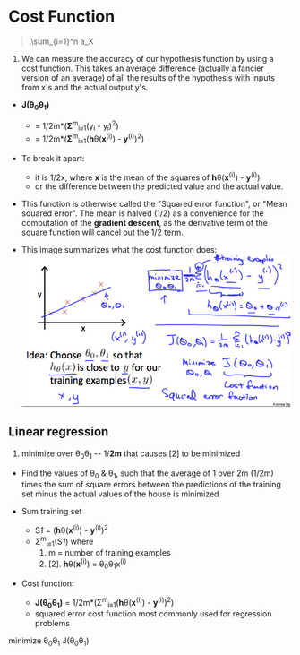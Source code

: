 # Cost Function
> \sum_{i=1}^n a_X

1. We can measure the accuracy of our hypothesis function by using a cost function. This takes an average difference (actually a fancier version of an average) of all the results of the hypothesis with inputs from x's and the actual output y's.

* **J(θ<sub>0</sub>θ<sub>1</sub>)** 
    * = 1/2m*(**Σ**<sup>m</sup><sub>i≡1</sub>(y<sub>i</sub> - y<sub>i</sub>)<sup>2</sup>) 
    * = 1/2m*(**Σ**<sup>m</sup><sub>i≡1</sub>(**h**θ(**x**<sup>(i)</sup>) - **y**<sup>(i)</sup>)<sup>2</sup>)

* To break it apart:
    * it is 1/2x, where **x** is the mean of the squares of **h**θ(**x**<sup>(i)</sup>) - **y**<sup>(i)</sup>)
    * or the difference between the predicted value and the actual value.


* This function is otherwise called the "Squared error function", or "Mean squared error". The mean is halved (1/2) as a convenience for the computation of the **gradient descent**, as the derivative term of the square function will cancel out the 1/2 term. 

* This image summarizes what the cost function does:
![img_01.png](img_01.png)

## Linear regression

1. minimize over θ<sub>0</sub>θ<sub>1</sub> -- 1/**2m** that causes [2] to be minimized
- Find the values of θ<sub>0</sub> & θ<sub>1</sub>, such that the average of 1 over 2m (1/2m) times the sum of square errors between the predictions of the training set minus the actual values of the house is minimized 

- Sum training set 
    - S*1* = (**h**θ(**x**<sup>(i)</sup>) - **y**<sup>(i)</sup>)<sup>2</sup>
    - Σ<sup>m</sup><sub>i≡1</sub>(S*1*) where
        1. m = number of training examples
        2. [2]. **h**θ(**x**<sup>(i)</sup>) = θ<sub>0</sub>θ<sub>1</sub>x<sup>(i)</sup> 

- Cost function:
    - **J(θ<sub>0</sub>θ<sub>1</sub>)** = 1/2m*(Σ<sup>m</sup><sub>i≡1</sub>(**h**θ(**x**<sup>(i)</sup>) - **y**<sup>(i)</sup>)<sup>2</sup>)
    - squared error cost function most commonly used for regression problems

minimize θ<sub>0</sub>θ<sub>1</sub> J(θ<sub>0</sub>θ<sub>1</sub>)
